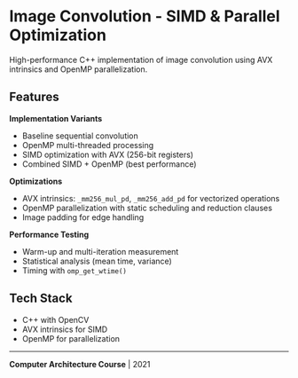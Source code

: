 # Image Convolution - SIMD & Parallel Optimization

High-performance C++ implementation of image convolution using AVX intrinsics and OpenMP parallelization.

## Features

**Implementation Variants**
- Baseline sequential convolution
- OpenMP multi-threaded processing
- SIMD optimization with AVX (256-bit registers)
- Combined SIMD + OpenMP (best performance)

**Optimizations**
- AVX intrinsics: `_mm256_mul_pd`, `_mm256_add_pd` for vectorized operations
- OpenMP parallelization with static scheduling and reduction clauses
- Image padding for edge handling

**Performance Testing**
- Warm-up and multi-iteration measurement
- Statistical analysis (mean time, variance)
- Timing with `omp_get_wtime()`

## Tech Stack

- C++ with OpenCV
- AVX intrinsics for SIMD
- OpenMP for parallelization

---

**Computer Architecture Course** | 2021
